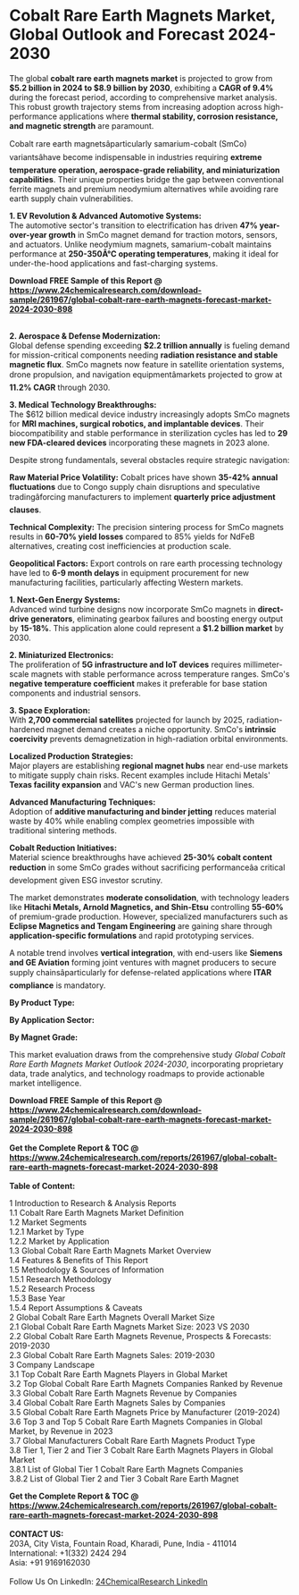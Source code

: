 <h1>Cobalt Rare Earth Magnets Market, Global Outlook and Forecast 2024-2030</h1><p>The global <strong>cobalt rare earth magnets market</strong> is projected to grow from <strong>$5.2 billion in 2024 to $8.9 billion by 2030</strong>, exhibiting a <strong>CAGR of 9.4%</strong> during the forecast period, according to comprehensive market analysis. This robust growth trajectory stems from increasing adoption across high-performance applications where <strong>thermal stability, corrosion resistance, and magnetic strength</strong> are paramount.</p><p>Cobalt rare earth magnetsâparticularly samarium-cobalt (SmCo) variantsâhave become indispensable in industries requiring <strong>extreme temperature operation, aerospace-grade reliability, and miniaturization capabilities</strong>. Their unique properties bridge the gap between conventional ferrite magnets and premium neodymium alternatives while avoiding rare earth supply chain vulnerabilities.</p><p><strong>1. EV Revolution &amp; Advanced Automotive Systems:</strong><br>
The automotive sector's transition to electrification has driven <strong>47% year-over-year growth</strong> in SmCo magnet demand for traction motors, sensors, and actuators. Unlike neodymium magnets, samarium-cobalt maintains performance at <strong>250-350Â°C operating temperatures</strong>, making it ideal for under-the-hood applications and fast-charging systems.</p><div><b>Download FREE Sample of this Report @ 
            <a href="https://www.24chemicalresearch.com/download-sample/261967/global-cobalt-rare-earth-magnets-forecast-market-2024-2030-898">
            https://www.24chemicalresearch.com/download-sample/261967/global-cobalt-rare-earth-magnets-forecast-market-2024-2030-898</a></b></div><br><p><strong>2. Aerospace &amp; Defense Modernization:</strong><br>
Global defense spending exceeding <strong>$2.2 trillion annually</strong> is fueling demand for mission-critical components needing <strong>radiation resistance and stable magnetic flux</strong>. SmCo magnets now feature in satellite orientation systems, drone propulsion, and navigation equipmentâmarkets projected to grow at <strong>11.2% CAGR</strong> through 2030.</p><p><strong>3. Medical Technology Breakthroughs:</strong><br>
The $612 billion medical device industry increasingly adopts SmCo magnets for <strong>MRI machines, surgical robotics, and implantable devices</strong>. Their biocompatibility and stable performance in sterilization cycles has led to <strong>29 new FDA-cleared devices</strong> incorporating these magnets in 2023 alone.</p><p>Despite strong fundamentals, several obstacles require strategic navigation:</p><p><strong>Raw Material Price Volatility:</strong> Cobalt prices have shown <strong>35-42% annual fluctuations</strong> due to Congo supply chain disruptions and speculative tradingâforcing manufacturers to implement <strong>quarterly price adjustment clauses</strong>.</p><p><strong>Technical Complexity:</strong> The precision sintering process for SmCo magnets results in <strong>60-70% yield losses</strong> compared to 85% yields for NdFeB alternatives, creating cost inefficiencies at production scale.</p><p><strong>Geopolitical Factors:</strong> Export controls on rare earth processing technology have led to <strong>6-9 month delays</strong> in equipment procurement for new manufacturing facilities, particularly affecting Western markets.</p><p><strong>1. Next-Gen Energy Systems:</strong><br>
Advanced wind turbine designs now incorporate SmCo magnets in <strong>direct-drive generators</strong>, eliminating gearbox failures and boosting energy output by <strong>15-18%</strong>. This application alone could represent a <strong>$1.2 billion market</strong> by 2030.</p><p><strong>2. Miniaturized Electronics:</strong><br>
The proliferation of <strong>5G infrastructure and IoT devices</strong> requires millimeter-scale magnets with stable performance across temperature ranges. SmCo's <strong>negative temperature coefficient</strong> makes it preferable for base station components and industrial sensors.</p><p><strong>3. Space Exploration:</strong><br>
With <strong>2,700 commercial satellites</strong> projected for launch by 2025, radiation-hardened magnet demand creates a niche opportunity. SmCo's <strong>intrinsic coercivity</strong> prevents demagnetization in high-radiation orbital environments.</p><p><strong>Localized Production Strategies:</strong><br>
    Major players are establishing <strong>regional magnet hubs</strong> near end-use markets to mitigate supply chain risks. Recent examples include Hitachi Metals' <strong>Texas facility expansion</strong> and VAC's new German production lines.</p><p><strong>Advanced Manufacturing Techniques:</strong><br>
    Adoption of <strong>additive manufacturing and binder jetting</strong> reduces material waste by 40% while enabling complex geometries impossible with traditional sintering methods.</p><p><strong>Cobalt Reduction Initiatives:</strong><br>
    Material science breakthroughs have achieved <strong>25-30% cobalt content reduction</strong> in some SmCo grades without sacrificing performanceâa critical development given ESG investor scrutiny.</p><p>The market demonstrates <strong>moderate consolidation</strong>, with technology leaders like <strong>Hitachi Metals, Arnold Magnetics, and Shin-Etsu</strong> controlling <strong>55-60%</strong> of premium-grade production. However, specialized manufacturers such as <strong>Eclipse Magnetics and Tengam Engineering</strong> are gaining share through <strong>application-specific formulations</strong> and rapid prototyping services.</p><p>A notable trend involves <strong>vertical integration</strong>, with end-users like <strong>Siemens and GE Aviation</strong> forming joint ventures with magnet producers to secure supply chainsâparticularly for defense-related applications where <strong>ITAR compliance</strong> is mandatory.</p><p><strong>By Product Type:</strong></p><p><strong>By Application Sector:</strong></p><p><strong>By Magnet Grade:</strong></p><p>This market evaluation draws from the comprehensive study <em>Global Cobalt Rare Earth Magnets Market Outlook 2024-2030</em>, incorporating proprietary data, trade analytics, and technology roadmaps to provide actionable market intelligence.</p><div><b>Download FREE Sample of this Report @ 
            <a href="https://www.24chemicalresearch.com/download-sample/261967/global-cobalt-rare-earth-magnets-forecast-market-2024-2030-898">
            https://www.24chemicalresearch.com/download-sample/261967/global-cobalt-rare-earth-magnets-forecast-market-2024-2030-898</a></b></div><br><div><b>Get the Complete Report & TOC @ 
            <a href="https://www.24chemicalresearch.com/reports/261967/global-cobalt-rare-earth-magnets-forecast-market-2024-2030-898">
            https://www.24chemicalresearch.com/reports/261967/global-cobalt-rare-earth-magnets-forecast-market-2024-2030-898</a></b></div><br>
            <b>Table of Content:</b><p>1 Introduction to Research & Analysis Reports<br />
    1.1 Cobalt Rare Earth Magnets Market Definition<br />
    1.2 Market Segments<br />
        1.2.1 Market by Type<br />
        1.2.2 Market by Application<br />
    1.3 Global Cobalt Rare Earth Magnets Market Overview<br />
    1.4 Features & Benefits of This Report<br />
    1.5 Methodology & Sources of Information<br />
        1.5.1 Research Methodology<br />
        1.5.2 Research Process<br />
        1.5.3 Base Year<br />
        1.5.4 Report Assumptions & Caveats<br />
2 Global Cobalt Rare Earth Magnets Overall Market Size<br />
    2.1 Global Cobalt Rare Earth Magnets Market Size: 2023 VS 2030<br />
    2.2 Global Cobalt Rare Earth Magnets Revenue, Prospects & Forecasts: 2019-2030<br />
    2.3 Global Cobalt Rare Earth Magnets Sales: 2019-2030<br />
3 Company Landscape<br />
    3.1 Top Cobalt Rare Earth Magnets Players in Global Market<br />
    3.2 Top Global Cobalt Rare Earth Magnets Companies Ranked by Revenue<br />
    3.3 Global Cobalt Rare Earth Magnets Revenue by Companies<br />
    3.4 Global Cobalt Rare Earth Magnets Sales by Companies<br />
    3.5 Global Cobalt Rare Earth Magnets Price by Manufacturer (2019-2024)<br />
    3.6 Top 3 and Top 5 Cobalt Rare Earth Magnets Companies in Global Market, by Revenue in 2023<br />
    3.7 Global Manufacturers Cobalt Rare Earth Magnets Product Type<br />
    3.8 Tier 1, Tier 2 and Tier 3 Cobalt Rare Earth Magnets Players in Global Market<br />
        3.8.1 List of Global Tier 1 Cobalt Rare Earth Magnets Companies<br />
        3.8.2 List of Global Tier 2 and Tier 3 Cobalt Rare Earth Magnet</p><div><b>Get the Complete Report & TOC @ 
            <a href="https://www.24chemicalresearch.com/reports/261967/global-cobalt-rare-earth-magnets-forecast-market-2024-2030-898">
            https://www.24chemicalresearch.com/reports/261967/global-cobalt-rare-earth-magnets-forecast-market-2024-2030-898</a></b></div><br><b>CONTACT US:</b><br>
            203A, City Vista, Fountain Road, Kharadi, Pune, India - 411014<br>
            International: +1(332) 2424 294<br>
            Asia: +91 9169162030 <br><br>
            Follow Us On LinkedIn: <a href="https://www.linkedin.com/company/24chemicalresearch/">24ChemicalResearch LinkedIn</a>